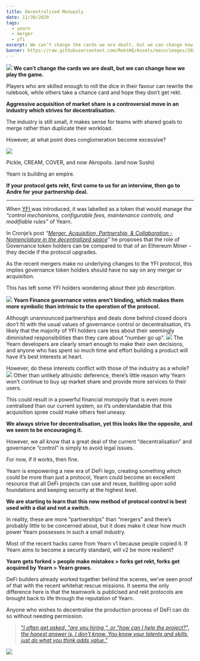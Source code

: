 ```yaml
---
title: Decentralised Monopoly
date: 11/30/2020
tags:
  - yearn
  - merger
  - yfi
excerpt: We can’t change the cards we are dealt, but we can change how we play the game. Players who are skilled enough to roll the dice in their favour can rewrite the rulebook, while others take a chance card and hope they don’t get rekt.
banner: https://raw.githubusercontent.com/RektHQ/Assets/main/images/2020/11/header-1.jpg
---
```


![](https://raw.githubusercontent.com/RektHQ/Assets/main/images/2020/11/header-1.jpg)
**We can’t change the cards we are dealt, but we can change how we play the game.**

Players who are skilled enough to roll the dice in their favour can rewrite the rulebook, while others take a chance card and hope they don’t get rekt.

**Aggressive acquisition of market share is a controversial move in an industry which strives for decentralisation.**

The industry is still small, it makes sense for teams with shared goals to merge rather than duplicate their workload.

However, at what point does conglomeration become excessive?

![](https://lh6.googleusercontent.com/ZUOulNiXEuI-pKGsUCBU0FVFzDXPcEvYSRUzgQ_51cQZO8AfyqqyKjECwSqGtQyeUBBQHqna07mqaBOprODmtP6EneCODrcqecFzgounlUpBI2apdk2OmXUedsLBOK88NsH0_QcG)

Pickle, CREAM, COVER, and now Akropolis. (and now Sushi)

Yearn is building an empire.

**If your protocol gets rekt, first come to us for an interview, then go to Andre for your partnership deal.**

---

When [YFI ](https://medium.com/iearn/yfi-df84573db81)was introduced, it was labelled as a token that would manage the *“control mechanisms, configurable fees, maintenance controls, and modifiable rules”* of Yearn.

In Cronje’s post _“_[_Merger, Acquisition, Partnership, & Collaboration - Nomenclature in the decentralized space_](https://andrecronje.medium.com/merger-acquisition-partnership-collaboration-nomenclature-in-the-decentralized-space-ca24370d6f27)_”_ he proposes that the role of Governance token holders can be compared to that of an Ethereum Miner - they decide if the protocol upgrades.

As the recent mergers make no underlying changes to the YFI protocol, this implies governance token holders should have no say on any merger or acquisition.

This has left some YFI holders wondering about their job description.

![](https://lh5.googleusercontent.com/vSoh2WFFkPYvryg7g_GEfLg8W5bYSpXdIpCqRPzbzWcicbpW_szsw-_CUFwK8cxhtrxVm-8hG3fRICK3ZNTJnP-2hoHim9pfl6sMqGjGqA6kMCGJ1PdFA911iqUncVjtN1Znbi0Q)
**Yearn Finance governance votes aren’t binding, which makes them more symbolic than intrinsic to the operation of the protocol.**

Although unannounced partnerships and deals done behind closed doors don’t fit with the usual values of governance control or decentralisation, it’s likely that the majority of YFI holders care less about their seemingly diminished responsibilities than they care about “number go up”.
![](https://lh6.googleusercontent.com/9l8edyDa4dWPzASRV8bQrhQdYBtYLMZ9em7URBPzWqGnMrCwq8cyz60aYa_gnPqlh5R45TKNMAUFZL8xLxsbePUTA9wO9JupFXV0qdNAUqCjOz5-5pMsx68gz-GNq0U6QIpqIZsw)
The Yearn developers are clearly smart enough to make their own decisions, and anyone who has spent so much time and effort building a product will have it’s best interests at heart.

However, do these interests conflict with those of the industry as a whole?
![](https://lh4.googleusercontent.com/nWBmS7tnCZp5Gf1wnHBpMPs3L74BsZdWvv8VqQkBHUbmMe0PGTFirdfCdPKCa5TMwtL1SrkMlXMgywkCzaCmPBi3IX-SLDSP-rDLtg8RrLC2WgCNDBqCpyXsTVvEzuQbT1mvXTxr)
Other than unlikely altruistic deference, there’s little reason why Yearn won’t continue to buy up market share and provide more services to their users.

This could result in a powerful financial monopoly that is even more centralised than our current system, so it’s understandable that this acquisition spree could make others feel uneasy.

**We always strive for decentralisation, yet this looks like the opposite, and we seem to be encouraging it.**

However, we all know that a great deal of the current “decentralisation” and governance “control” is simply to avoid legal issues.

For now, if it works, then fine.

Yearn is empowering a new era of DeFi lego, creating something which could be more than just a protocol, Yearn could become an excellent resource that all DeFi projects can use and reuse, building upon solid foundations and keeping security at the highest level.

**We are starting to learn that this new method of protocol control is best used with a dial and not a switch.**

In reality, these are more “partnerships” than “mergers” and there’s probably little to be concerned about, but it does make it clear how much power Yearn possesses in such a small industry.

Most of the recent hacks came from Yearn v1 because people copied it. If Yearn aims to become a security standard, will v2 be more resilient?

**Yearn gets forked > people make mistakes > forks get rekt, forks get acquired by Yearn > Yearn grows.**

DeFi builders already worked together behind the scenes, we’ve seen proof of that with the recent whitehat rescue missions. It seems the only difference here is that the teamwork is publicised and rekt protocols are brought back to life through the reputation of Yearn.

Anyone who wishes to decentralise the production process of DeFi can do so without needing permission.

> [“_I often get asked, "are you hiring <role>", or "how can I help the project?", the honest answer is, I don't know. You know your talents and skills, just do what you think adds value.”_](https://twitter.com/AndreCronjeTech/status/1333416313734225922?s=20)

![](https://lh4.googleusercontent.com/i8jfGCFWuBT_yvP7GxMSK-azmFu709i6qfUQEZsSc-tilv79BUcLlMhzar6swKV3B0ovVdPiqxBA1G5Ezd1ONojo4of3qVNjMBMzcFNqLlSp0uO72EEo2JPXBq8o0fJyQdvWEX4D)
